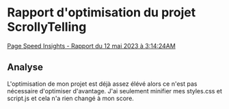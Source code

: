 # Rapport d'optimisation du projet ScrollyTelling

[Page Speed Insights - Rapport du 12 mai 2023 à 3:14:24AM](https://pagespeed.web.dev/analysis/https-apapanik09-github-io-alexia_jasmine_scrolly/ax8rz9991s?form_factor=desktop)

## Analyse
L'optimisation de mon projet est déjà assez élévé alors ce n'est pas nécessaire d'optimiser d'avantage. J'ai seulement minifier mes styles.css et script.js et cela n'a rien changé à mon score.

